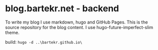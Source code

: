 # blog.bartekr.net - backend

To write my blog I use markdown, hugo and GitHub Pages. This is the source repository for the blog content. I use hugo-future-imperfect-slim theme.

build: `hugo -d ..\bartekr.github.io\`
